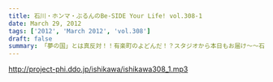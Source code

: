 ```yaml
---
title: 石川・ホンマ・ぶるんのBe-SIDE Your Life! vol.308-1
date: March 29, 2012
tags: ['2012', 'March 2012', 'vol.308']
draft: false
summary: 「夢の国」とは真反対！！有楽町のよどんだ！？スタジオから本日もお届け～～石川サンの来週の言動（感想）に注目だ！ＮＡＭＡＥ
---
```


http://project-phi.ddo.jp/ishikawa/ishikawa308_1.mp3
